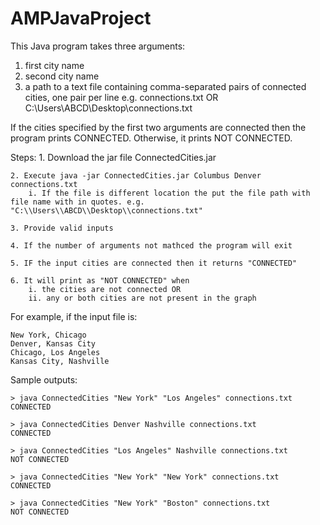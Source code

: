 # AMPJavaProject

This Java program takes three arguments:

1) first city name
2) second city name
3) a path to a text file containing comma-separated pairs of connected cities, one pair per line e.g. connections.txt OR C:\\Users\\ABCD\\Desktop\\connections.txt

If the cities specified by the first two arguments are connected then the program prints CONNECTED.  Otherwise, it prints NOT CONNECTED.

Steps:
	1. Download the jar file ConnectedCities.jar
	
	2. Execute java -jar ConnectedCities.jar Columbus Denver  connections.txt
		i. If the file is different location the put the file path with file name with in quotes. e.g. "C:\\Users\\ABCD\\Desktop\\connections.txt"
		
	3. Provide valid inputs
	
	4. If the number of arguments not mathced the program will exit
	
	5. IF the input cities are connected then it returns "CONNECTED"
	
	6. It will print as "NOT CONNECTED" when
		i. the cities are not connected OR
		ii. any or both cities are not present in the graph


For example, if the input file is:

	New York, Chicago
	Denver, Kansas City
	Chicago, Los Angeles
	Kansas City, Nashville
	

Sample outputs:

	> java ConnectedCities "New York" "Los Angeles" connections.txt
	CONNECTED
	
	> java ConnectedCities Denver Nashville connections.txt
	CONNECTED
	
	> java ConnectedCities "Los Angeles" Nashville connections.txt
	NOT CONNECTED
	
	> java ConnectedCities "New York" "New York" connections.txt
	CONNECTED
	
	> java ConnectedCities "New York" "Boston" connections.txt
	NOT CONNECTED
	